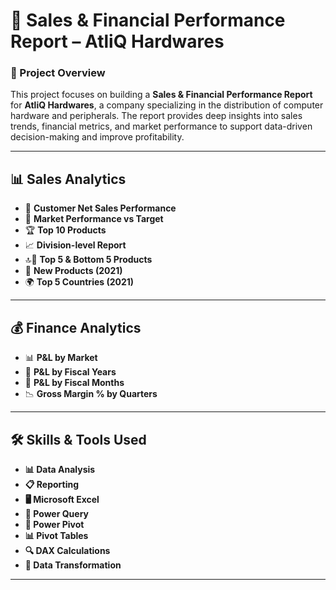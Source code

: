 # 🚀 Sales & Financial Performance Report – AtliQ Hardwares  

### 📌 Project Overview  
This project focuses on building a **Sales & Financial Performance Report** for **AtliQ Hardwares**, a company specializing in the distribution of computer hardware and peripherals. The report provides deep insights into sales trends, financial metrics, and market performance to support data-driven decision-making and improve profitability.  

---

## 📊 Sales Analytics  
- 🛒 **Customer Net Sales Performance**  
- 🎯 **Market Performance vs Target**  
- 🏆 **Top 10 Products**  
- 📈 **Division-level Report**  
- 🔝🔻 **Top 5 & Bottom 5 Products**  
- 🚀 **New Products (2021)**  
- 🌍 **Top 5 Countries (2021)**  

---

## 💰 Finance Analytics  
- 📊 **P&L by Market**  
- 📅 **P&L by Fiscal Years**  
- 📆 **P&L by Fiscal Months**  
- 📉 **Gross Margin % by Quarters**  

---

## 🛠 Skills & Tools Used  
- **📊 Data Analysis**  
- **📋 Reporting**  
- **🖥 Microsoft Excel**  
- **🔧 Power Query**  
- **🔢 Power Pivot**  
- **📊 Pivot Tables**  
- **🔍 DAX Calculations**  
- **🔄 Data Transformation**  

---

